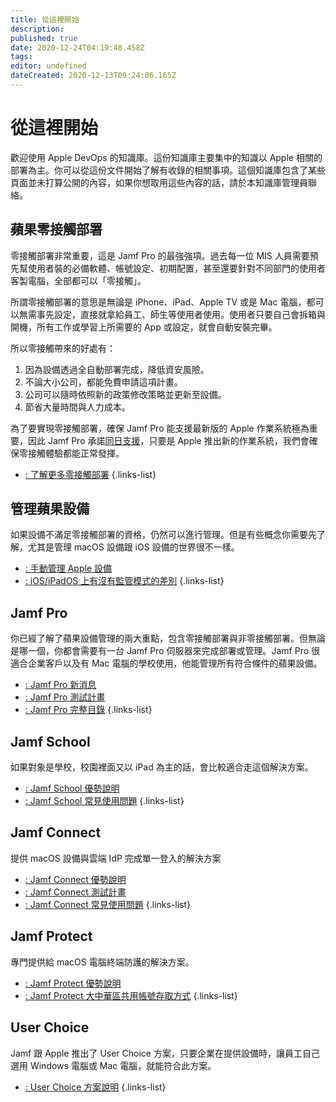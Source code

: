 ```yaml
---
title: 從這裡開始
description: 
published: true
date: 2020-12-24T04:19:48.458Z
tags: 
editor: undefined
dateCreated: 2020-12-13T09:24:06.165Z
---
```


# 從這裡開始

歡迎使用 Apple DevOps 的知識庫。這份知識庫主要集中的知識以 Apple 相關的部署為主。你可以從這份文件開始了解有收錄的相關事項。這個知識庫包含了某些頁面並未打算公開的內容，如果你想取用這些內容的話，請於本知識庫管理員聯絡。

## 蘋果零接觸部署
零接觸部署非常重要，這是 Jamf Pro 的最強強項。過去每一位 MIS 人員需要預先幫使用者裝的必備軟體、帳號設定、初期配置，甚至還要針對不同部門的使用者客製電腦，全部都可以「零接觸」。

所謂零接觸部署的意思是無論是 iPhone、iPad、Apple TV 或是 Mac 電腦，都可以無需事先設定，直接就拿給員工、師生等使用者使用。使用者只要自己會拆箱與開機，所有工作或學習上所需要的 App 或設定，就會自動安裝完畢。

所以零接觸帶來的好處有：
1. 因為設備透過全自動部署完成，降低資安風險。
2. 不論大小公司，都能免費申請這項計畫。
3. 公司可以隨時依照新的政策修改策略並更新至設備。
4. 節省大量時間與人力成本。

為了要實現零接觸部署，確保 Jamf Pro 能支援最新版的 Apple 作業系統極為重要，因此 Jamf Pro 承諾[同日支援](/jamf-pro/jamf-pro-advantages)，只要是 Apple 推出新的作業系統，我們會確保零接觸體驗都能正常發揮。

- [: 了解更多零接觸部署](/home/zero-touch-deployment)
{.links-list}

## 管理蘋果設備
如果設備不滿足零接觸部署的資格，仍然可以進行管理。但是有些概念你需要先了解，尤其是管理 macOS 設備跟 iOS 設備的世界很不一樣。

- [: 手動管理 Apple 設備]()
- [: iOS/iPadOS 上有沒有監管模式的差別]()
{.links-list}

## Jamf Pro
你已經了解了蘋果設備管理的兩大重點，包含零接觸部署與非零接觸部署。但無論是哪一個，你都會需要有一台 Jamf Pro 伺服器來完成部署或管理。Jamf Pro 很適合企業客戶以及有 Mac 電腦的學校使用，他能管理所有符合條件的蘋果設備。

- [: Jamf Pro 新消息]()
- [: Jamf Pro 測試計畫](/jamf-pro/jamf-pro-test-plan)
- [: Jamf Pro 完整目錄](/jamf-pro/jamf-pro)
{.links-list}

## Jamf School
如果對象是學校，校園裡面又以 iPad 為主的話，會比較適合走這個解決方案。
- [: Jamf School 優勢說明]()
- [: Jamf School 常見使用問題]()
{.links-list}

## Jamf Connect
提供 macOS 設備與雲端 IdP 完成單一登入的解決方案
- [: Jamf Connect 優勢說明]()
- [: Jamf Connect 測試計畫]()
- [: Jamf Connect 常見使用問題]()
{.links-list}

## Jamf Protect
專門提供給 macOS 電腦終端防護的解決方案。
- [: Jamf Protect 優勢說明]()
- [: Jamf Protect 大中華區共用帳號存取方式]()
{.links-list}

## User Choice
Jamf 跟 Apple 推出了 User Choice 方案，只要企業在提供設備時，讓員工自己選用 Windows 電腦或 Mac 電腦，就能符合此方案。
- [: User Choice 方案說明](/user-choice/user-choice)
{.links-list}